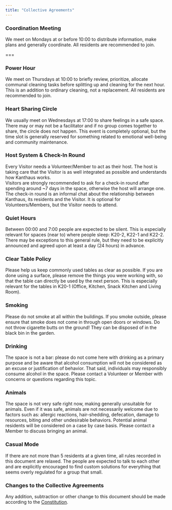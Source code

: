 ```yaml
---
title: "Collective Agreements"
---
```


### Coordination Meeting
We meet on Mondays at or before 10:00 to distribute information, make plans and generally coordinate. All residents are recommended to join.

===

### Power Hour
We meet on Thursdays at 10:00 to briefly review, prioritize, allocate communal cleaning tasks before splitting up and cleaning for the next hour. This is an addition to ordinary cleaning, not a replacement. All residents are recommended to join.

### Heart Sharing Circle
We usually meet on Wednesdays at 17:00 to share feelings in a safe space. There may or may not be a facilitator and if no group comes together to share, the circle does not happen. This event is completely optional, but the time slot is generally reserved for something related to emotional well-being and community maintenance.

### Host System & Check-In Round
Every Visitor needs a Volunteer/Member to act as their host. The host is taking care that the Visitor is as well integrated as possible and understands how Kanthaus works.<br>
Visitors are strongly recommended to ask for a check-in round after spending around ~7 days in the space, otherwise the host will arrange one. The check-in round is an informal chat about the relationship between Kanthaus, its residents and the Visitor. It is optional for Volunteers/Members, but the Visitor needs to attend.

### Quiet Hours
Between 00:00 and 7:00 people are expected to be silent. This is especially relevant for spaces (near to) where people sleep: K20-2, K22-1 and K22-2. There may be exceptions to this general rule, but they need to be explicitly announced and agreed upon at least a day (24 hours) in advance.

### Clear Table Policy
Please help us keep commonly used tables as clear as possible. If you are done using a surface, please remove the things you were working with, so that the table can directly be used by the next person. This is especially relevant for the tables in K20-1 (Office, Kitchen, Snack Kitchen and Living Room).

### Smoking
Please do not smoke at all within the buildings. If you smoke outside, please ensure that smoke does not come in through open doors or windows. Do not throw cigarette butts on the ground! They can be disposed of in the black bin in the garden.

### Drinking
The space is not a bar: please do not come here with drinking as a primary purpose and be aware that alcohol consumption will not be considered as an excuse or justification of behavior. That said, individuals may responsibly consume alcohol in the space. Please contact a Volunteer or Member with concerns or questions regarding this topic.

### Animals
The space is not very safe right now, making generally unsuitable for animals. Even if it was safe, animals are not necessarily welcome due to factors such as: allergic reactions, hair-shedding, defecation, damage to resources, biting and other undesirable behaviors. Potential animal residents will be considered on a case by case basis. Please contact a Member to discuss bringing an animal.

### Casual Mode
If there are not more than 5 residents at a given time, all rules recorded in this document are relaxed. The people are expected to talk to each other and are explicitly encouraged to find custom solutions for everything that seems overly regulated for a group that small.

### Changes to the Collective Agreements
Any addition, subtraction or other change to this document should be made according to the [Constitution](../constitution#collagrchange).

